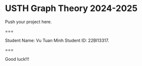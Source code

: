 # USTH Graph Theory 2024-2025

Push your project here.

===

Student Name: Vu Tuan Minh
Student ID: 22BI13317.

===

Good luck!!!